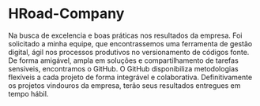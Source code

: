# HRoad-Company
Na busca de excelencia e boas práticas nos resultados da empresa.
Foi solicitado a minha equipe, que encontrassemos uma ferramenta de gestão digital, 
ágil nos processos produtivos no versionamento de códigos fonte.
De forma amigável, ampla em soluções e compartilhamento de tarefas sensiveis, encontramos o GitHub. 
O GitHub disponibiliza metodologias flexíveis a cada projeto de forma integrável e colaborativa.
Definitivamente os projetos vindouros da empresa, terão seus resultados entregues em tempo hábil.
